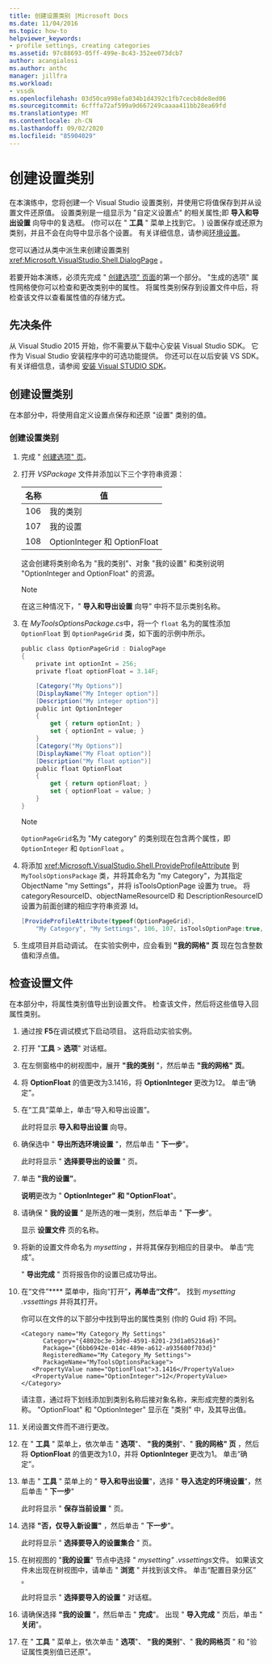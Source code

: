 ```yaml
---
title: 创建设置类别 |Microsoft Docs
ms.date: 11/04/2016
ms.topic: how-to
helpviewer_keywords:
- profile settings, creating categories
ms.assetid: 97c88693-05ff-499e-8c43-352ee073dcb7
author: acangialosi
ms.author: anthc
manager: jillfra
ms.workload:
- vssdk
ms.openlocfilehash: 03d50ca998efa034b1d4392c1fb7cecb8de8ed06
ms.sourcegitcommit: 6cfffa72af599a9d667249caaaa411bb28ea69fd
ms.translationtype: MT
ms.contentlocale: zh-CN
ms.lasthandoff: 09/02/2020
ms.locfileid: "85904029"
---
```

# <a name="create-a-settings-category"></a>创建设置类别

在本演练中，您将创建一个 Visual Studio 设置类别，并使用它将值保存到并从设置文件还原值。 设置类别是一组显示为 "自定义设置点" 的相关属性;即 **导入和导出设置** 向导中的复选框。  (你可以在 " **工具** " 菜单上找到它。 ) 设置保存或还原为类别，并且不会在向导中显示各个设置。 有关详细信息，请参阅[环境设置](../ide/environment-settings.md)。

您可以通过从类中派生来创建设置类别 <xref:Microsoft.VisualStudio.Shell.DialogPage> 。

若要开始本演练，必须先完成 " [创建选项" 页面](../extensibility/creating-an-options-page.md)的第一个部分。 "生成的选项" 属性网格使你可以检查和更改类别中的属性。 将属性类别保存到设置文件中后，将检查该文件以查看属性值的存储方式。

## <a name="prerequisites"></a>先决条件
 从 Visual Studio 2015 开始，你不需要从下载中心安装 Visual Studio SDK。 它作为 Visual Studio 安装程序中的可选功能提供。 你还可以在以后安装 VS SDK。 有关详细信息，请参阅 [安装 Visual STUDIO SDK](../extensibility/installing-the-visual-studio-sdk.md)。

## <a name="create-a-settings-category"></a>创建设置类别
 在本部分中，将使用自定义设置点保存和还原 "设置" 类别的值。

### <a name="to-create-a-settings-category"></a>创建设置类别

1. 完成 " [创建选项" 页](../extensibility/creating-an-options-page.md)。

2. 打开 *VSPackage* 文件并添加以下三个字符串资源：

    |名称|值|
    |----------|-----------|
    |106|我的类别|
    |107|我的设置|
    |108|OptionInteger 和 OptionFloat|

     这会创建将类别命名为 "我的类别"、对象 "我的设置" 和类别说明 "OptionInteger and OptionFloat" 的资源。

    > [!NOTE]
    > 在这三种情况下，" **导入和导出设置** 向导" 中将不显示类别名称。

3. 在 *MyToolsOptionsPackage.cs*中，将一个 `float` 名为的属性添加 `OptionFloat` 到 `OptionPageGrid` 类，如下面的示例中所示。

    ```csharp
    public class OptionPageGrid : DialogPage
    {
        private int optionInt = 256;
        private float optionFloat = 3.14F;

        [Category("My Options")]
        [DisplayName("My Integer option")]
        [Description("My integer option")]
        public int OptionInteger
        {
            get { return optionInt; }
            set { optionInt = value; }
        }
        [Category("My Options")]
        [DisplayName("My Float option")]
        [Description("My float option")]
        public float OptionFloat
        {
            get { return optionFloat; }
            set { optionFloat = value; }
        }
    }
    ```

    > [!NOTE]
    > `OptionPageGrid`名为 "My category" 的类别现在包含两个属性，即 `OptionInteger` 和 `OptionFloat` 。

4. 将添加 <xref:Microsoft.VisualStudio.Shell.ProvideProfileAttribute> 到 `MyToolsOptionsPackage` 类，并将其命名为 "my Category"，为其指定 ObjectName "my Settings"，并将 isToolsOptionPage 设置为 true。 将 categoryResourceID、objectNameResourceID 和 DescriptionResourceID 设置为前面创建的相应字符串资源 Id。

    ```csharp
    [ProvideProfileAttribute(typeof(OptionPageGrid),
        "My Category", "My Settings", 106, 107, isToolsOptionPage:true, DescriptionResourceID = 108)]
    ```

5. 生成项目并启动调试。 在实验实例中，应会看到 **"我的网格" 页** 现在包含整数值和浮点值。

## <a name="examine-the-settings-file"></a>检查设置文件
 在本部分中，将属性类别值导出到设置文件。 检查该文件，然后将这些值导入回属性类别。

1. 通过按 **F5**在调试模式下启动项目。 这将启动实验实例。

2. 打开 "**工具**  >  **选项**" 对话框。

3. 在左侧窗格中的树视图中，展开 **"我的类别** "，然后单击 **"我的网格" 页**。

4. 将 **OptionFloat** 的值更改为3.1416，将 **OptionInteger** 更改为12。 单击“确定”。

5. 在“工具”菜单上，单击“导入和导出设置”。

     此时将显示 **导入和导出设置** 向导。

6. 确保选中 " **导出所选环境设置** "，然后单击 " **下一步**"。

     此时将显示 " **选择要导出的设置** " 页。

7. 单击 **"我的设置"**。

     **说明**更改为 " **OptionInteger" 和 "OptionFloat**"。

8. 请确保 " **我的设置** " 是所选的唯一类别，然后单击 " **下一步**"。

     显示 **设置文件** 页的名称。

9. 将新的设置文件命名为 *mysetting* ，并将其保存到相应的目录中。 单击“完成”。

     " **导出完成** " 页将报告你的设置已成功导出。

10. 在“文件”**** 菜单中，指向“打开”****，再单击“文件”****。 找到 *mysetting .vssettings* 并将其打开。

     你可以在文件的以下部分中找到导出的属性类别 (你的 Guid 将) 不同。

    ```
    <Category name="My Category_My Settings"
          Category="{4802bc3e-3d9d-4591-8201-23d1a05216a6}"
          Package="{6bb6942e-014c-489e-a612-a935680f703d}"
          RegisteredName="My Category_My Settings">
          PackageName="MyToolsOptionsPackage">
       <PropertyValue name="OptionFloat">3.1416</PropertyValue>
       <PropertyValue name="OptionInteger">12</PropertyValue>
    </Category>
    ```

     请注意，通过将下划线添加到类别名称后接对象名称，来形成完整的类别名称。 "OptionFloat" 和 "OptionInteger" 显示在 "类别" 中，及其导出值。

11. 关闭设置文件而不进行更改。

12. 在 " **工具** " 菜单上，依次单击 " **选项**"、 **"我的类别**"、" **我的网格" 页** ，然后将 **OptionFloat** 的值更改为1.0，并将 **OptionInteger** 更改为1。 单击“确定”。

13. 单击 " **工具** " 菜单上的 " **导入和导出设置**"，选择 " **导入选定的环境设置**"，然后单击 " **下一步**"

     此时将显示 " **保存当前设置** " 页。

14. 选择 **"否，仅导入新设置"** ，然后单击 " **下一步**"。

     此时将显示 " **选择要导入的设置集合** " 页。

15. 在树视图的 "**我的设置**" 节点中选择 " *mysetting" .vssettings*文件。 如果该文件未出现在树视图中，请单击 " **浏览** " 并找到该文件。 单击“配置目录分区”  。

     此时将显示 " **选择要导入的设置** " 对话框。

16. 请确保选择 **"我的设置** "，然后单击 " **完成**"。 出现 " **导入完成** " 页后，单击 " **关闭**"。

17. 在 " **工具** " 菜单上，依次单击 " **选项**"、 **"我的类别**"、" **我的网格页** " 和 "验证属性类别值已还原"。
